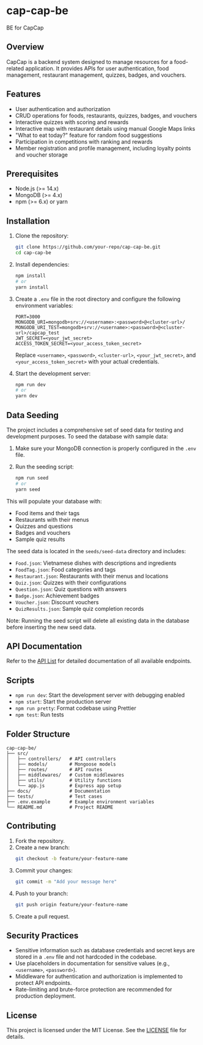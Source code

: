 # cap-cap-be

BE for CapCap

## Overview

CapCap is a backend system designed to manage resources for a food-related application. It provides APIs for user authentication, food management, restaurant management, quizzes, badges, and vouchers.

## Features

- User authentication and authorization
- CRUD operations for foods, restaurants, quizzes, badges, and vouchers
- Interactive quizzes with scoring and rewards
- Interactive map with restaurant details using manual Google Maps links
- "What to eat today?" feature for random food suggestions
- Participation in competitions with ranking and rewards
- Member registration and profile management, including loyalty points and voucher storage

## Prerequisites

- Node.js (>= 14.x)
- MongoDB (>= 4.x)
- npm (>= 6.x) or yarn

## Installation

1. Clone the repository:

    ```bash
    git clone https://github.com/your-repo/cap-cap-be.git
    cd cap-cap-be
    ```

2. Install dependencies:

    ```bash
    npm install
    # or
    yarn install
    ```

3. Create a `.env` file in the root directory and configure the following environment variables:

    ```
    PORT=3000
    MONGODB_URI=mongodb+srv://<username>:<password>@<cluster-url>/
    MONGODB_URI_TEST=mongodb+srv://<username>:<password>@<cluster-url>/capcap_test
    JWT_SECRET=<your_jwt_secret>
    ACCESS_TOKEN_SECRET=<your_access_token_secret>
    ```

    Replace `<username>`, `<password>`, `<cluster-url>`, `<your_jwt_secret>`, and `<your_access_token_secret>` with your actual credentials.

4. Start the development server:
    ```bash
    npm run dev
    # or
    yarn dev
    ```

## Data Seeding

The project includes a comprehensive set of seed data for testing and development purposes. To seed the database with sample data:

1. Make sure your MongoDB connection is properly configured in the `.env` file.

2. Run the seeding script:
    ```bash
    npm run seed
    # or
    yarn seed
    ```

This will populate your database with:

- Food items and their tags
- Restaurants with their menus
- Quizzes and questions
- Badges and vouchers
- Sample quiz results

The seed data is located in the `seeds/seed-data` directory and includes:

- `Food.json`: Vietnamese dishes with descriptions and ingredients
- `FoodTag.json`: Food categories and tags
- `Restaurant.json`: Restaurants with their menus and locations
- `Quiz.json`: Quizzes with their configurations
- `Question.json`: Quiz questions with answers
- `Badge.json`: Achievement badges
- `Voucher.json`: Discount vouchers
- `QuizResults.json`: Sample quiz completion records

Note: Running the seed script will delete all existing data in the database before inserting the new seed data.

## API Documentation

Refer to the [API List](./docs/api-list.md) for detailed documentation of all available endpoints.

## Scripts

- `npm run dev`: Start the development server with debugging enabled
- `npm start`: Start the production server
- `npm run pretty`: Format codebase using Prettier
- `npm test`: Run tests

## Folder Structure

```
cap-cap-be/
├── src/
│   ├── controllers/   # API controllers
│   ├── models/        # Mongoose models
│   ├── routes/        # API routes
│   ├── middlewares/   # Custom middlewares
│   ├── utils/         # Utility functions
│   └── app.js         # Express app setup
├── docs/              # Documentation
├── tests/             # Test cases
├── .env.example       # Example environment variables
└── README.md          # Project README
```

## Contributing

1. Fork the repository.
2. Create a new branch:
    ```bash
    git checkout -b feature/your-feature-name
    ```
3. Commit your changes:
    ```bash
    git commit -m "Add your message here"
    ```
4. Push to your branch:
    ```bash
    git push origin feature/your-feature-name
    ```
5. Create a pull request.

## Security Practices

- Sensitive information such as database credentials and secret keys are stored in a `.env` file and not hardcoded in the codebase.
- Use placeholders in documentation for sensitive values (e.g., `<username>`, `<password>`).
- Middleware for authentication and authorization is implemented to protect API endpoints.
- Rate-limiting and brute-force protection are recommended for production deployment.

## License

This project is licensed under the MIT License. See the [LICENSE](./LICENSE) file for details.
